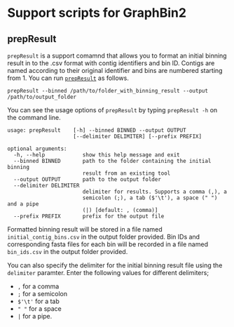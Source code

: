 # Support scripts for GraphBin2

## prepResult

`prepResult` is a support comamnd that allows you to format an initial binning result in to the .csv format with contig identifiers and bin ID. Contigs are named according to their original identifier and bins are numbered starting from 1. You can run [`prepResult`](https://github.com/Vini2/GraphBin2/blob/master/src/graphbin2/support/prepResult.py) as follows.

```shell
prepResult --binned /path/to/folder_with_binning_result --output /path/to/output_folder
```
You can see the usage options of `prepResult` by typing `prepResult -h` on the command line.

```shell
usage: prepResult    [-h] --binned BINNED --output OUTPUT
                     [--delimiter DELIMITER] [--prefix PREFIX]

optional arguments:
  -h, --help            show this help message and exit
  --binned BINNED       path to the folder containing the initial binning
                        result from an existing tool
  --output OUTPUT       path to the output folder
  --delimiter DELIMITER
                        delimiter for results. Supports a comma (,), a
                        semicolon (;), a tab ($'\t'), a space (" ") and a pipe
                        (|) [default: , (comma)]
  --prefix PREFIX       prefix for the output file
```

Formatted binning result will be stored in a file named `initial_contig_bins.csv` in the output folder provided. Bin IDs and corresponding fasta files for each bin will be recorded in a file named `bin_ids.csv` in the output folder provided.

You can also specify the delimiter for the initial binning result file using the `delimiter` paramter. Enter the following values for different delimiters; 
* `,` for a comma
* `;` for a semicolon
* `$'\t'` for a tab
* `" "` for a space 
* `|` for a pipe.
